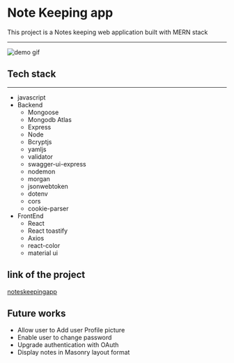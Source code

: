 # Note Keeping app

This project is a Notes keeping web application built with MERN stack
***
![demo gif](./assests/demo.gif)

## Tech stack
***
- javascript
- Backend
    - Mongoose
    - Mongodb Atlas
    - Express
    - Node
    - Bcryptjs
    - yamljs
    - validator
    - swagger-ui-express
    - nodemon
    - morgan
    - jsonwebtoken
    - dotenv
    - cors
    - cookie-parser
- FrontEnd 
    - React
    - React toastify
    - Axios
    - react-color
    - material ui

## link of the project
[noteskeepingapp](https://noteskeeperweb.netlify.app)

## Future works
- Allow user to Add user Profile picture
- Enable user to change password
- Upgrade authentication with OAuth
- Display notes in Masonry  layout format